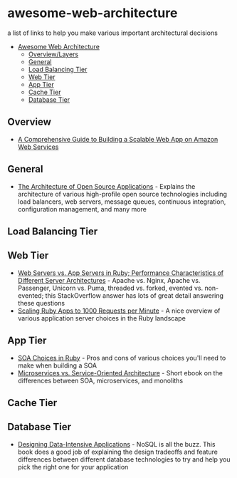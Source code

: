 # awesome-web-architecture
a list of links to help you make various important architectural decisions 

* [Awesome Web Architecture](#awesome)
  * [Overview/Layers](#overview)
  * [General](#general)
  * [Load Balancing Tier](#load-balancing-tier)
  * [Web Tier](#web-tier)
  * [App Tier](#app-tier)
  * [Cache Tier](#cache-tier)
  * [Database Tier](#database-tier)

## Overview

* [A Comprehensive Guide to Building a Scalable Web App on Amazon Web Services](https://www.airpair.com/aws/posts/building-a-scalable-web-app-on-amazon-web-services-p1)

## General

* [The Architecture of Open Source Applications](http://aosabook.org/en/index.html) - Explains the architecture of various high-profile open source technologies including load balancers, web servers, message queues, continuous integration, configuration management, and many more

## Load Balancing Tier

## Web Tier

* [Web Servers vs. App Servers in Ruby; Performance Characteristics of Different Server Architectures](http://stackoverflow.com/questions/4113299/ruby-on-rails-server-options#answer-4113570) - Apache vs. Nginx, Apache vs. Passenger, Unicorn vs. Puma, threaded vs. forked, evented vs. non-evented; this StackOverflow answer has lots of great detail answering these questions
* [Scaling Ruby Apps to 1000 Requests per Minute](https://www.nateberkopec.com/2015/07/29/scaling-ruby-apps-to-1000-rpm.html) - A nice overview of various application server choices in the Ruby landscape

## App Tier

* [SOA Choices in Ruby](http://codeincomplete.com/posts/2014/9/1/soa/) - Pros and cons of various choices you'll need to make when building a SOA
* [Microservices vs. Service-Oriented Architecture](https://www.nginx.com/microservices-soa/) - Short ebook on the differences between SOA, microservices, and monoliths

## Cache Tier

## Database Tier

* [Designing Data-Intensive Applications](http://dataintensive.net/) - NoSQL is all the buzz. This book does a good job of explaining the design tradeoffs and feature differences between different database technologies to try and help you pick the right one for your application
